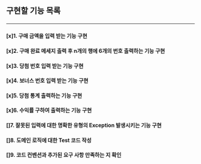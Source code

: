 ## 구현할 기능 목록 <br/><hr/>
#### [x]1. 구매 금액을 입력 받는 기능 구현<br/>
#### [x]2. 구매 완료 메세지 출력 후 n개의 행에 6개의 번호 출력하는 기능 구현<br/>
#### [x]3. 당첨 번호 입력 받는 기능 구현<br/>
#### [x]4. 보너스 번호 입력 받는 기능 구현<br/>
#### [x]5. 당첨 통계 출력하는 기능 구현<br/>
#### [x]6. 수익률 구하여 출력하는 기능 구현<br/>
#### []7. 잘못된 입력에 대한 명확한 유형의 Exception 발생시키는 기능 구현<br/>
#### []8. 도메인 로직에 대한 Test 코드 작성<br/>
#### []9. 코드 컨벤션과 추가된 요구 사항 만족하는 지 확인<br/>
